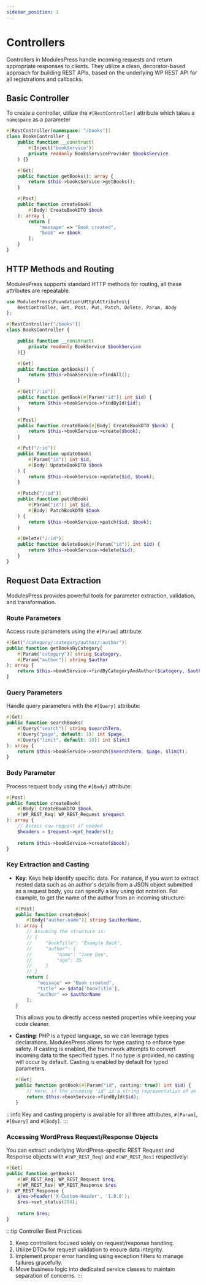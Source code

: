 ```yaml
---
sidebar_position: 1
---
```


# Controllers

Controllers in ModulesPress handle incoming requests and return appropriate responses to clients. They utilize a clean, decorator-based approach for building REST APIs, based on the underlying WP REST API for all registrations and callbacks.

## Basic Controller

To create a controller, utilize the `#[RestController]` attribute which takes a `namespace` as a parameter

```php title="src/Modules/BooksModule/Controllers/BooksController.php"
#[RestController(namespace: "/books")]
class BooksController {
    public function __construct(
        #[Inject("bookService")] 
        private readonly BooksServiceProvider $booksService
    ) {}

    #[Get]
    public function getBooks(): array {
        return $this->booksService->getBooks();
    }

    #[Post]
    public function createBook(
        #[Body] CreateBookDTO $book
    ): array {
        return [
            "message" => "Book created",
            "book" => $book
        ];
    }
}
```

## HTTP Methods and Routing

ModulesPress supports standard HTTP methods for routing, all these attributes are repeatable.

```php title="src/Modules/BooksModule/Controllers/BooksController.php"
use ModulesPress\Foundation\Http\Attributes\{ 
    RestController, Get, Post, Put, Patch, Delete, Param, Body 
};

#[RestController("/books")]
class BooksController {

    public function __construct(
        private readonly BookService $bookService
    ){}

    #[Get]
    public function getBooks() {
        return $this->bookService->findAll();
    }

    #[Get("/:id")]
    public function getBook(#[Param("id")] int $id) {
        return $this->bookService->findById($id);
    }

    #[Post]
    public function createBook(#[Body] CreateBookDTO $book) {
        return $this->bookService->create($book);
    }

    #[Put("/:id")]
    public function updateBook(
        #[Param("id")] int $id,
        #[Body] UpdateBookDTO $book
    ) {
        return $this->bookService->update($id, $book);
    }

    #[Patch("/:id")]
    public function patchBook(
        #[Param("id")] int $id,
        #[Body] PatchBookDTO $book
    ) {
        return $this->bookService->patch($id, $book);
    }

    #[Delete("/:id")]
    public function deleteBook(#[Param("id")] int $id) {
        return $this->bookService->delete($id);
    }
}
```

## Request Data Extraction

ModulesPress provides powerful tools for parameter extraction, validation, and transformation.

### Route Parameters

Access route parameters using the `#[Param]` attribute:

```php title="src/Modules/BooksModule/Controllers/BooksController.php"
#[Get("/category/:category/author/:author")]
public function getBooksByCategory(
    #[Param("category")] string $category,
    #[Param("author")] string $author
): array {
    return $this->bookService->findByCategoryAndAuthor($category, $author);
}
```

### Query Parameters

Handle query parameters with the `#[Query]` attribute:

```php title="src/Modules/BooksModule/Controllers/BooksController.php"
#[Get]
public function searchBooks(
    #[Query("search")] string $searchTerm,
    #[Query("page", default: 1)] int $page,
    #[Query("limit", default: 10)] int $limit
): array {
    return $this->bookService->search($searchTerm, $page, $limit);
}
```

### Body Parameter

Process request body using the `#[Body]` attribute:

```php title="src/Modules/BooksModule/Controllers/BooksController.php"
#[Post]
public function createBook(
    #[Body] CreateBookDTO $book,
    #[WP_REST_Req] WP_REST_Request $request
): array {
    // Access raw request if needed
    $headers = $request->get_headers();
    
    return $this->bookService->create($book);
}
```
### Key Extraction and Casting

- **Key**: Keys help identify specific data. For instance, if you want to extract nested data such as an author's details from a JSON object submitted as a request body, you can specify a key using dot notation. For example, to get the name of the author from an incoming structure:

    ```php title="src/Modules/BooksModule/Controllers/BooksController.php"
    #[Post]
    public function createBook(
        #[Body("author.name")] string $authorName,
    ): array {
        // Assuming the structure is:
        // {
        //     "bookTitle": "Example Book",
        //     "author": {
        //         "name": "Jane Doe",
        //         "age": 35
        //     }
        // }
        return [
            "message" => "Book created",
            "title" => $data['bookTitle'],
            "author" => $authorName
        ];
    }
    ```

    This allows you to directly access nested properties while keeping your code cleaner.

- **Casting**: PHP is a typed language, so we can leverage types declarations. ModulesPress allows for type casting to enforce type safety. If casting is enabled, the framework attempts to convert incoming data to the specified types. If no type is provided, no casting will occur by default. Casting is enabled by default for typed parameters.

    ```php title="src/Modules/BooksModule/Controllers/BooksController.php"
    #[Get]
    public function getBook(#[Param("id", casting: true)] int $id) {
        // Here, if the incoming "id" is a string representation of an integer, it will be cast to int
        return $this->bookService->findById($id);
    }
    ```

:::info
Key and casting property is available for all three attributes, `#[Param]`, `#[Query]` and `#[Body]`.
:::


### Accessing WordPress Request/Response Objects

You can extract underlying WordPress-specific REST Request and Response objects with `#[WP_REST_Req]` and `#[WP_REST_Res]` respectively:

```php title="src/Controllers/BooksController.php"
#[Get]
public function getBooks(
    #[WP_REST_Req] WP_REST_Request $req,
    #[WP_REST_Res] WP_REST_Response $res
): WP_REST_Response {
    $res->header('X-Custom-Header', '1.0.0');
    $res->set_status(200);
    
    return $res;
}
```

:::tip Controller Best Practices
1. Keep controllers focused solely on request/response handling.
2. Utilize DTOs for request validation to ensure data integrity.
3. Implement proper error handling using exception filters to manage failures gracefully.
4. Move business logic into dedicated service classes to maintain separation of concerns.
:::